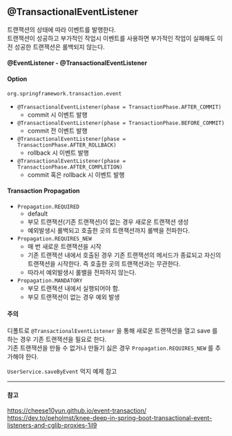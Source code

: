 ## @TransactionalEventListener

트랜잭션의 상태에 따라 이벤트를 발행한다. <br/>
트랜잭션이 성공하고 부가적인 작업시 이벤트를 사용하면 부가적인 작업이 실패해도 이전 성공한 트랜잭션은 롤백되지 않는다. <br/>

#### @EventListener - @TransactionalEventListener


#### Option
`org.springframework.transaction.event`
- `@TransactionalEventListener(phase = TransactionPhase.AFTER_COMMIT)`
  - commit 시 이벤트 발행
- `@TransactionalEventListener(phase = TransactionPhase.BEFORE_COMMIT)`
  - commit 전 이벤트 발행
- `@TransactionalEventListener(phase = TransactionPhase.AFTER_ROLLBACK)`
  - rollback 시 이벤트 발행
- `@TransactionalEventListener(phase = TransactionPhase.AFTER_COMPLETION)`
  - commit 혹은 rollback 시 이벤트 발행

#### Transaction Propagation
- `Propagation.REQUIRED`
  - default
  - 부모 트랜잭션(기존 트랜잭션)이 없는 경우 새로운 트랜잭션 생성
  - 예외발생시 롤백되고 호출한 곳의 트랜잭션까지 롤백을 전파한다.
- `Propagation.REQUIRES_NEW`
  - 매 번 새로운 트랜잭션을 시작
  - 기존 트랜잭션 내에서 호출된 경우 기존 트랜잭션의 메서드가 종료되고 자신의 트랜잭션을 시작한다. 즉 호출한 곳의 트랜잭션과는 무관한다.
  - 따라서 예외발생시 롤밸을 전파하지 않는다.
- `Propagation.MANDATORY`
  - 부모 트랜잭션 내에서 실행되어야 함.
  - 부모 트랜잭션이 없는 경우 예외 발생

#### 주의
디폴트로 `@TransactionalEventListener` 을 통해 새로운 트랜잭션을 열고 save 를 하는 경우 기존 트랜잭션을 필요로 한다. <br/>
기존 트랜잭션을 만들 수 없거나 만들기 싫은 경우 `Propagation.REQUIRES_NEW` 를 추가해야 한다. <br/>

`UserService.saveByEvent` 억지 예제 참고

---

#### 참고
https://cheese10yun.github.io/event-transaction/ <br/>
https://dev.to/peholmst/knee-deep-in-spring-boot-transactional-event-listeners-and-cglib-proxies-1il9